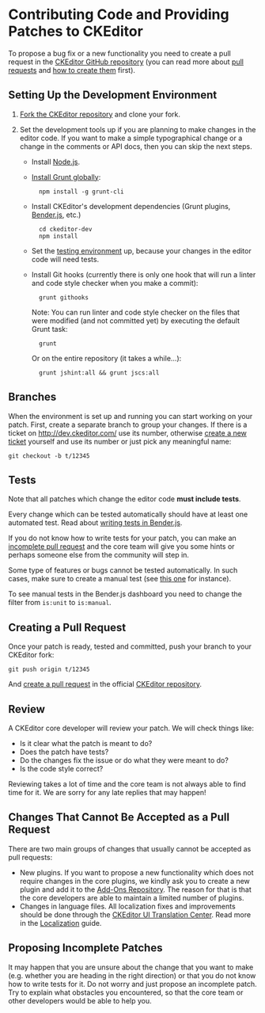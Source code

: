 <!--
Copyright (c) 2003-2017, CKSource - Frederico Knabben. All rights reserved.
For licensing, see LICENSE.md.
-->

# Contributing Code and Providing Patches to CKEditor

To propose a bug fix or a new functionality you need to create a pull request in the [CKEditor GitHub repository](https://github.com/ckeditor/ckeditor-dev) (you can read more about [pull requests](https://help.github.com/articles/using-pull-requests/) and [how to create them](https://help.github.com/articles/creating-a-pull-request/) first).

## Setting Up the Development Environment

1. [Fork the CKEditor repository](https://help.github.com/articles/fork-a-repo/) and clone your fork.
1. Set the development tools up if you are planning to make changes in the editor code. If you want to make a simple typographical change or a change in the comments or API docs, then you can skip the next steps.

	* Install [Node.js](https://nodejs.org/).
	* [Install Grunt globally](http://gruntjs.com/getting-started):

			npm install -g grunt-cli

	* Install CKEditor's development dependencies (Grunt plugins, [Bender.js](#!/guide/dev_tests), etc.)

			cd ckeditor-dev
			npm install

	* Set the [testing environment](#!/guide/dev_tests) up, because your changes in the editor code will need tests.
	* Install Git hooks (currently there is only one hook that will run a linter and code style checker when you make a commit):

			grunt githooks

		Note: You can run linter and code style checker on the files that were modified (and not committed yet) by executing the default Grunt task:

			grunt

		Or on the entire repository (it takes a while...):

			grunt jshint:all && grunt jscs:all

## Branches

When the environment is set up and running you can start working on your patch. First, create a separate branch to group your changes. If there is a ticket on http://dev.ckeditor.com/ use its number, otherwise [create a new ticket](#!/guide/dev_issues_tracker) yourself and use its number or just pick any meaningful name:

	git checkout -b t/12345

## Tests

Note that all patches which change the editor code **must include tests**.

Every change which can be tested automatically should have at least one automated test. Read about [writing tests in Bender.js](#!/guide/dev_tests-section-creating-your-own-test).

<p class="tip">
	If you do not know how to write tests for your patch, you can make an <a href="#!/guide/dev_contributing-section-proposing-incomplete-patches">incomplete pull request</a> and the core team will give you some hints or perhaps someone else from the community will step in.
</p>

Some type of features or bugs cannot be tested automatically. In such cases, make sure to create a manual test (see [this one](https://github.com/ckeditor/ckeditor-dev/tree/master/tests/tickets/12735) for instance).

<p class="tip">
	To see manual tests in the Bender.js dashboard you need to change the filter from <code>is:unit</code> to <code>is:manual</code>.
</p>

## Creating a Pull Request

Once your patch is ready, tested and committed, push your branch to your CKEditor fork:

	git push origin t/12345

And [create a pull request](https://help.github.com/articles/creating-a-pull-request/) in the official [CKEditor repository](https://github.com/ckeditor/ckeditor-dev).

## Review

A CKEditor core developer will review your patch. We will check things like:

* Is it clear what the patch is meant to do?
* Does the patch have tests?
* Do the changes fix the issue or do what they were meant to do?
* Is the code style correct?

Reviewing takes a lot of time and the core team is not always able to find time for it. We are sorry for any late replies that may happen!

## Changes That Cannot Be Accepted as a Pull Request

There are two main groups of changes that usually cannot be accepted as pull requests:

* New plugins. If you want to propose a new functionality which does not require changes in the core plugins, we kindly ask you to create a new plugin and add it to the [Add-Ons Repository](http://ckeditor.com/addons/plugins). The reason for that is that the core developers are able to maintain a limited number of plugins.
* Changes in language files. All localization fixes and improvements should be done through the [CKEditor UI Translation Center](https://www.transifex.net/projects/p/ckeditor/). Read more in the [Localization](http://docs.cksource.com/CKEditor_3.x/Developers_Guide/Localization) guide.

## Proposing Incomplete Patches

It may happen that you are unsure about the change that you want to make (e.g. whether you are heading in the right direction) or that you do not know how to write tests for it. Do not worry and just propose an incomplete patch. Try to explain what obstacles you encountered, so that the core team or other developers would be able to help you.
